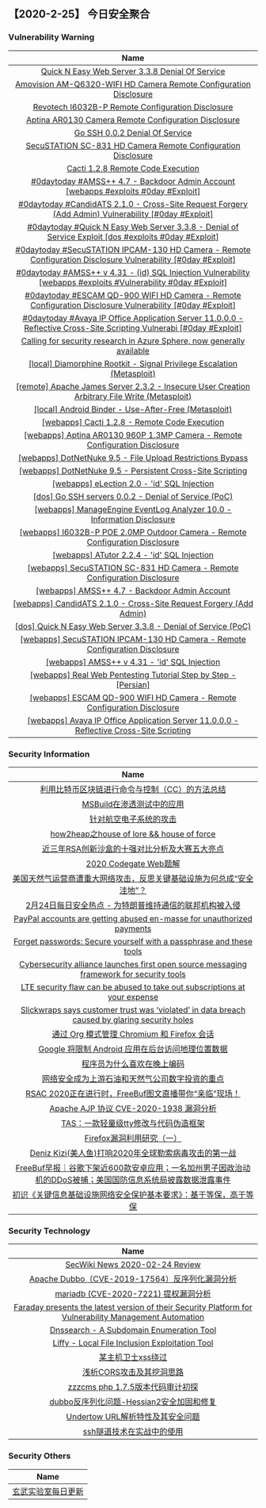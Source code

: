 
 ##   【2020-2-25】 今日安全聚合


###  						       							Vulnerability Warning

|                             Name                             |
| :----------------------------------------------------------: |
|[Quick N Easy Web Server 3.3.8 Denial Of Service](https://cxsecurity.com/issue/WLB-2020020124)|
|[Amovision AM-Q6320-WIFI HD Camera Remote Configuration Disclosure](https://cxsecurity.com/issue/WLB-2020020123)|
|[Revotech I6032B-P Remote Configuration Disclosure](https://cxsecurity.com/issue/WLB-2020020119)|
|[Aptina AR0130 Camera Remote Configuration Disclosure](https://cxsecurity.com/issue/WLB-2020020118)|
|[Go SSH 0.0.2 Denial Of Service](https://cxsecurity.com/issue/WLB-2020020117)|
|[SecuSTATION SC-831 HD Camera Remote Configuration Disclosure](https://cxsecurity.com/issue/WLB-2020020116)|
|[Cacti 1.2.8 Remote Code Execution](https://cxsecurity.com/issue/WLB-2020020114)|
|[#0daytoday #AMSS++ 4.7 - Backdoor Admin Account  [webapps #exploits  #0day #Exploit]](http://0day.today/exploits/34003)|
|[#0daytoday #CandidATS 2.1.0 - Cross-Site Request Forgery (Add Admin) Vulnerability [#0day #Exploit]](http://0day.today/exploits/34002)|
|[#0daytoday #Quick N Easy Web Server 3.3.8 - Denial of Service Exploit [dos #exploits  #0day #Exploit]](http://0day.today/exploits/34001)|
|[#0daytoday #SecuSTATION IPCAM-130 HD Camera - Remote Configuration Disclosure Vulnerability [#0day #Exploit]](http://0day.today/exploits/34000)|
|[#0daytoday #AMSS++ v 4.31 - (id) SQL Injection Vulnerability  [webapps #exploits #Vulnerability #0day #Exploit]](http://0day.today/exploits/33999)|
|[#0daytoday #ESCAM QD-900 WIFI HD Camera - Remote Configuration Disclosure Vulnerability [#0day #Exploit]](http://0day.today/exploits/33998)|
|[#0daytoday #Avaya IP Office Application Server 11.0.0.0 - Reflective Cross-Site Scripting Vulnerabi [#0day #Exploit]](http://0day.today/exploits/33997)|
|[Calling for security research in Azure Sphere, now generally available](https://msrc-blog.microsoft.com/2020/02/24/calling-for-security-research-in-azure-sphere/)|
|[[local] Diamorphine Rootkit - Signal Privilege Escalation (Metasploit)](https://www.exploit-db.com/exploits/48131)|
|[[remote] Apache James Server 2.3.2 - Insecure User Creation Arbitrary File Write (Metasploit)](https://www.exploit-db.com/exploits/48130)|
|[[local] Android Binder - Use-After-Free (Metasploit)](https://www.exploit-db.com/exploits/48129)|
|[[webapps] Cacti 1.2.8 - Remote Code Execution](https://www.exploit-db.com/exploits/48128)|
|[[webapps] Aptina AR0130 960P 1.3MP Camera - Remote Configuration Disclosure](https://www.exploit-db.com/exploits/48127)|
|[[webapps] DotNetNuke 9.5 - File Upload Restrictions Bypass](https://www.exploit-db.com/exploits/48125)|
|[[webapps] DotNetNuke 9.5 - Persistent Cross-Site Scripting](https://www.exploit-db.com/exploits/48124)|
|[[webapps] eLection 2.0 - 'id' SQL Injection](https://www.exploit-db.com/exploits/48122)|
|[[dos] Go SSH servers 0.0.2 - Denial of Service (PoC)](https://www.exploit-db.com/exploits/48121)|
|[[webapps] ManageEngine EventLog Analyzer 10.0 - Information Disclosure](https://www.exploit-db.com/exploits/48119)|
|[[webapps] I6032B-P POE 2.0MP Outdoor Camera - Remote Configuration Disclosure](https://www.exploit-db.com/exploits/48118)|
|[[webapps] ATutor 2.2.4 - 'id' SQL Injection](https://www.exploit-db.com/exploits/48117)|
|[[webapps] SecuSTATION SC-831 HD Camera - Remote Configuration Disclosure](https://www.exploit-db.com/exploits/48115)|
|[[webapps] AMSS++ 4.7 - Backdoor Admin Account](https://www.exploit-db.com/exploits/48114)|
|[[webapps] CandidATS 2.1.0 - Cross-Site Request Forgery (Add Admin)](https://www.exploit-db.com/exploits/48113)|
|[[dos] Quick N Easy Web Server 3.3.8 - Denial of Service (PoC)](https://www.exploit-db.com/exploits/48111)|
|[[webapps] SecuSTATION IPCAM-130 HD Camera - Remote Configuration Disclosure](https://www.exploit-db.com/exploits/48110)|
|[[webapps] AMSS++ v 4.31 - 'id' SQL Injection](https://www.exploit-db.com/exploits/48109)|
|[[webapps] Real Web Pentesting Tutorial Step by Step - [Persian]](https://www.exploit-db.com/exploits/48108)|
|[[webapps] ESCAM QD-900 WIFI HD Camera - Remote Configuration Disclosure](https://www.exploit-db.com/exploits/48107)|
|[[webapps] Avaya IP Office Application Server 11.0.0.0 - Reflective Cross-Site Scripting](https://www.exploit-db.com/exploits/48105)|

### 						        							Security Information
|                             Name                                    |
| :----------------------------------------------------------: |
|[利用比特币区块链进行命令与控制（CC）的方法总结](https://www.anquanke.com/post/id/199465)|
|[MSBuild在渗透测试中的应用](https://www.anquanke.com/post/id/199458)|
|[针对航空电子系统的攻击](https://www.anquanke.com/post/id/198063)|
|[how2heap之house of lore && house of force](https://www.anquanke.com/post/id/197831)|
|[近三年RSA创新沙盒的十强对比分析及大赛五大亮点](https://www.anquanke.com/post/id/199504)|
|[2020 Codegate Web题解](https://www.anquanke.com/post/id/198479)|
|[美国天然气运营商遭重大网络攻击，反思关键基础设施为何总成“安全洼地”？](https://www.anquanke.com/post/id/199487)|
|[2月24日每日安全热点 - 为特朗普维持通信的联邦机构被入侵](https://www.anquanke.com/post/id/199483)|
|[PayPal accounts are getting abused en-masse for unauthorized payments](https://www.zdnet.com/article/paypal-accounts-are-getting-abused-en-masse-for-unauthorized-payments/#ftag=RSSbaffb68)|
|[Forget passwords: Secure yourself with a passphrase and these tools](https://www.zdnet.com/article/forget-passwords-secure-yourself-with-a-passphrase-and-these-tools/#ftag=RSSbaffb68)|
|[Cybersecurity alliance launches first open source messaging framework for security tools](https://www.zdnet.com/article/cybersecurity-alliance-launches-first-open-source-messaging-framework-for-security-tools/#ftag=RSSbaffb68)|
|[LTE security flaw can be abused to take out subscriptions at your expense](https://www.zdnet.com/article/lte-security-flaw-can-be-abused-to-take-out-subscriptions-at-your-expense/#ftag=RSSbaffb68)|
|[Slickwraps says customer trust was ‘violated’ in data breach caused by glaring security holes](https://www.zdnet.com/article/slickwraps-says-customer-trust-was-violated-in-avoidable-data-breach/#ftag=RSSbaffb68)|
|[通过 Org 模式管理 Chromium 和 Firefox 会话](https://linux.cn/article-11926-1.html?utm_source=rss&utm_medium=rss)|
|[Google 将限制 Android 应用在后台访问地理位置数据](https://linux.cn/article-11925-1.html?utm_source=rss&utm_medium=rss)|
|[程序员为什么喜欢在晚上编码](https://linux.cn/article-11924-1.html?utm_source=rss&utm_medium=rss)|
|[网络安全成为上游石油和天然气公司数字投资的重点](https://www.freebuf.com/articles/network/227606.html)|
|[RSAC 2020正在进行时，FreeBuf图文直播带你“亲临”现场！](https://www.freebuf.com/news/topnews/228018.html)|
|[Apache AJP 协议 CVE-2020-1938 漏洞分析](https://www.freebuf.com/vuls/228108.html)|
|[TAS：一款轻量级tty修改与代码伪造框架](https://www.freebuf.com/articles/network/226575.html)|
|[Firefox漏洞利用研究（一）](https://www.freebuf.com/vuls/226853.html)|
|[Deniz Kizi(美人鱼)打响2020年全球勒索病毒攻击的第一战](https://www.freebuf.com/articles/terminal/227331.html)|
|[FreeBuf早报｜谷歌下架近600款安卓应用；一名加州男子因政治动机的DDoS被捕；美国国防信息系统局披露数据泄露事件](https://www.freebuf.com/news/228011.html)|
|[初识《关键信息基础设施网络安全保护基本要求》：基于等保，高于等保](https://www.freebuf.com/articles/security-management/227378.html)|

### 						        							Security  Technology
|                             Name                                    |
| :----------------------------------------------------------: |
|[SecWiki News 2020-02-24 Review](http://www.sec-wiki.com/?2020-02-24)|
|[Apache Dubbo（CVE-2019-17564）反序列化漏洞分析](https://paper.seebug.org/1128/)|
|[mariadb (CVE-2020-7221)  提权漏洞分析](https://paper.seebug.org/1127/)|
|[Faraday presents the latest version of their Security Platform for Vulnerability Management Automation](http://www.kitploit.com/2020/02/faraday-presents-latest-version-of.html)|
|[Dnssearch - A Subdomain Enumeration Tool](http://www.kitploit.com/2020/02/dnssearch-subdomain-enumeration-tool.html)|
|[Liffy - Local File Inclusion Exploitation Tool](http://www.kitploit.com/2020/02/liffy-local-file-inclusion-exploitation.html)|
|[某主机卫士xss绕过](http://xz.aliyun.com/t/7241)|
|[浅析CORS攻击及其挖洞思路](http://xz.aliyun.com/t/7242)|
|[zzzcms php 1.7.5版本代码审计初探](http://xz.aliyun.com/t/7239)|
|[dubbo反序列化问题-Hessian2安全加固和修复](http://xz.aliyun.com/t/7238)|
|[Undertow URL解析特性及其安全问题](http://xz.aliyun.com/t/7244)|
|[ssh隧道技术在实战中的使用](http://xz.aliyun.com/t/7245)|

### 						        							Security  Others
|                             Name                                    |
| :----------------------------------------------------------: |
|[玄武实验室每日更新](https://weibo.com/p/1006065582522936/wenzhang?from=page_100606_profile&wvr=6&mod=wenzhangmore)|

